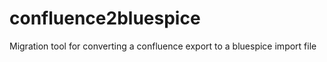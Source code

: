 # confluence2bluespice
Migration tool for converting a confluence export to a bluespice import file
